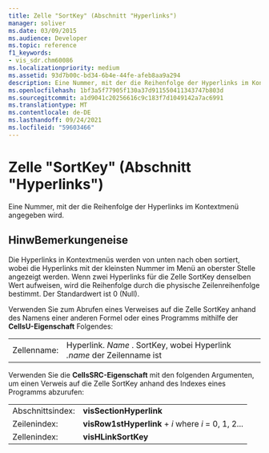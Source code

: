 ```yaml
---
title: Zelle "SortKey" (Abschnitt "Hyperlinks")
manager: soliver
ms.date: 03/09/2015
ms.audience: Developer
ms.topic: reference
f1_keywords:
- vis_sdr.chm60086
ms.localizationpriority: medium
ms.assetid: 93d7b00c-bd34-6b4e-44fe-afeb8aa9a294
description: Eine Nummer, mit der die Reihenfolge der Hyperlinks im Kontextmenü angegeben wird.
ms.openlocfilehash: 1bf3a5f77905f130a37d911550411343747b803d
ms.sourcegitcommit: a1d9041c20256616c9c183f7d1049142a7ac6991
ms.translationtype: MT
ms.contentlocale: de-DE
ms.lasthandoff: 09/24/2021
ms.locfileid: "59603466"
---
```

# <a name="sortkey-cell-hyperlinks-section"></a>Zelle "SortKey" (Abschnitt "Hyperlinks")

Eine Nummer, mit der die Reihenfolge der Hyperlinks im Kontextmenü angegeben wird.
  
## <a name="remarks"></a>HinwBemerkungeneise

Die Hyperlinks in Kontextmenüs werden von unten nach oben sortiert, wobei die Hyperlinks mit der kleinsten Nummer im Menü an oberster Stelle angezeigt werden. Wenn zwei Hyperlinks für die Zelle SortKey denselben Wert aufweisen, wird die Reihenfolge durch die physische Zeilenreihenfolge bestimmt. Der Standardwert ist 0 (Null). 
  
Verwenden Sie zum Abrufen eines Verweises auf die Zelle SortKey anhand des Namens einer anderen Formel oder eines Programms mithilfe der **CellsU-Eigenschaft** Folgendes: 
  
|||
|:-----|:-----|
|Zellenname:  <br/> |Hyperlink. *Name*  . SortKey, wobei Hyperlink  *.name*  der Zeilenname ist  <br/> |
   
Verwenden Sie die **CellsSRC-Eigenschaft** mit den folgenden Argumenten, um einen Verweis auf die Zelle SortKey anhand des Indexes eines Programms abzurufen: 
  
|||
|:-----|:-----|
|Abschnittsindex:  <br/> |**visSectionHyperlink** <br/> |
|Zeilenindex:  <br/> |**visRow1stHyperlink**  +   *i* where *i* = 0, 1, 2...  <br/> |
|Zellenindex:  <br/> |**visHLinkSortKey** <br/> |
   

